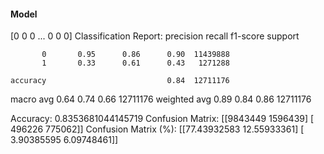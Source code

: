 #### Model
[0 0 0 ... 0 0 0]
Classification Report:
              precision    recall  f1-score   support

           0       0.95      0.86      0.90  11439888
           1       0.33      0.61      0.43   1271288

    accuracy                           0.84  12711176
   macro avg       0.64      0.74      0.66  12711176
weighted avg       0.89      0.84      0.86  12711176

Accuracy: 0.8353681044145719
Confusion Matrix:
[[9843449 1596439]
 [ 496226  775062]]
Confusion Matrix (%):
[[77.43932583 12.55933361]
 [ 3.90385595  6.09748461]]
